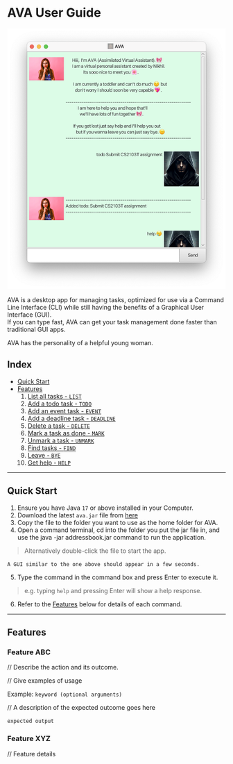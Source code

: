 # AVA User Guide

![UI](Ui.png)

AVA is a desktop app for managing tasks, optimized for use via a Command Line Interface (CLI)
while still having the benefits of a Graphical User Interface (GUI).  
If you can type fast, AVA can get your task management done faster than traditional GUI apps.

AVA has the personality of a helpful young woman.  

## Index
* [Quick Start](#quick-start)
* [Features](#features)
  1. [List all tasks - `LIST`](#list)
  2. [Add a todo task - `TODO`](#todo)
  3. [Add an event task - `EVENT`](#event)
  4. [Add a deadline task - `DEADLINE`](#deadline)
  5. [Delete a task - `DELETE`](#delete)
  6. [Mark a task as done - `MARK`](#mark)
  7. [Unmark a task - `UNMARK`](#unmark)
  8. [Find tasks - `FIND`](#find)
  9. [Leave - `BYE`](#bye)
  10. [Get help - `HELP`](#help)

***

## Quick Start
1. Ensure you have Java `17` or above installed in your Computer.
2. Download the latest `ava.jar` file from [here](https://github.com/Timenikhil/ip/releases/latest/download/ava.jar)
3. Copy the file to the folder you want to use as the home folder for AVA.
4. Open a command terminal, cd into the folder you put the jar file in, and use the java -jar addressbook.jar command to run the application.   
 > Alternatively double-click the file to start the app.
 ```
 A GUI similar to the one above should appear in a few seconds.
 ```
5. Type the command in the command box and press Enter to execute it.
> e.g. typing `help` and pressing Enter will show a help response.
6. Refer to the [Features](#features) below for details of each command.


***

## Features

### Feature ABC

// Describe the action and its outcome.

// Give examples of usage

Example: `keyword (optional arguments)`

// A description of the expected outcome goes here

```
expected output
```


### Feature XYZ

// Feature details